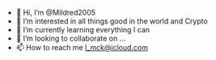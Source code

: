 - 👋 Hi, I’m @Mildred2005
- 👀 I’m interested in all things good in the world and Crypto
- 🌱 I’m currently learning everything I can 
- 💞️ I’m looking to collaborate on ...
- 📫 How to reach me l_mck@icloud.com

<!---
Mildred2005/Mildred2005 is a ✨ special ✨ repository because its `README.md` (this file) appears on your GitHub profile.
You can click the Preview link to take a look at your changes.
--->
